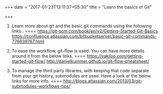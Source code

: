 +++
date = "2017-01-23T13:11:37+05:30"
title = "Learn the basics of Git"

+++

1. Learn more about git and the basic git commands using the following links..
====
    https://git-scm.com/book/en/v2/Getting-Started-Git-Basics 
https://confluence.atlassian.com/bitbucketserver/basic-git-commands-776639767.html


2. To ease the workflow, git-flow is used. You can have more details around it from the below links.
====
https://yakiloo.com/getting-started-git-flow/
http://danielkummer.github.io/git-flow-cheatsheet/


3. To manage the third party libraries, with keeping that code separate from your git history, submodules are used. Have a look at the below links for more info.
====
http://blogs.atlassian.com/2013/03/git-submodules-workflows-tips/
